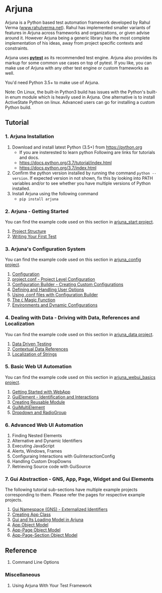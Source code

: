 # Arjuna

Arjuna is a Python based test automation framework developed by Rahul Verma (www.rahulverma.net). Rahul has implemented smaller variants of features in Arjuna across frameworks and organizations, or given advise around it. However Arjuna being a generic library has the most complete implementation of his ideas, away from project specific contexts and constraints.

Arjuna uses **[pytest](https://docs.pytest.org/en/latest/)** as its recommended test engine. Arjuna also provides its markup for some common use cases on top of pytest. If you like, you can make use of Arjuna with any other test engine or custom frameworks as well.

You'd need Python 3.5+ to make use of Arjuna.

Note: On Linux, the built-in Python3 build has issues with the Python's built-in enum module which is heavily used in Arjuna. One alternative is to install ActiveState Python on linux. Advanced users can go for installing a custom Python build.

## Tutorial

### 1. Arjuna Installation

1. Download and install latest Python (3.5+) from https://python.org
    * If you are insterested to learn python Following are links for tutorials and docs.
    + https://docs.python.org/3.7/tutorial/index.html
    + https://docs.python.org/3.7/index.html
2. Confirm the python version installed by running the command `python --version`. If expected version in not shown, fix this by looking into PATH variables and/or to see whether you have multiple versions of Python installed.
3. Install Arjuna using the following command
    * `pip install arjuna`

### 2. Arjuna - Getting Started

You can find the example code used on this section in [arjuna_start project](https://github.com/rahul-verma/arjuna/tree/master/arjuna-samples/arjex_start/test/module).

1. [Project Structure](https://github.com/rahul-verma/arjuna/blob/master/docs/start/ProjectStructure.md)
2. [Writing Your First Test](https://github.com/rahul-verma/arjuna/blob/master/docs/start/WritingFirstTest.md)

### 3. Arjuna's Configuration System

You can find the example code used on this section in [arjuna_config project](https://github.com/rahul-verma/arjuna/tree/master/arjuna-samples/arjex_config/test/module).

1. [Configuration](https://github.com/rahul-verma/arjuna/blob/master/docs/config/Configuration.md)
2. [project.conf - Project Level Configuration](https://github.com/rahul-verma/arjuna/blob/master/docs/config/ProjectConf.md)
3. [Configuration Builder - Creating Custom Configurations](https://github.com/rahul-verma/arjuna/blob/master/docs/config/ConfigBuilder.md)
4. [Defining and Handling User Options](https://github.com/rahul-verma/arjuna/blob/master/docs/config/UserOptions.md)
5. [Using .conf files with Configuration Builder](https://github.com/rahul-verma/arjuna/blob/master/docs/config/UsingFilesInConfigBuilder.md)
6. [The `C` Magic Function](https://github.com/rahul-verma/arjuna/blob/master/docs/config/EnvironmentsAndDynamicConfigurations.md)
7. [Environments and Dynamic Configurations](https://github.com/rahul-verma/arjuna/blob/master/docs/config/EnvironmentsAndDynamicConfigurations.md)


### 4. Dealing with Data - Driving with Data, References and Localization

You can find the example code used on this section in [arjuna_data project](https://github.com/rahul-verma/arjuna/tree/master/arjuna-samples/arjex_data/test/module).

1. [Data Driven Testing](https://github.com/rahul-verma/arjuna/blob/master/docs/data/DataDrivenTesting.md)
2. [Contextual Data References](https://github.com/rahul-verma/arjuna/blob/master/docs/data/DataReferences.md)
3. [Localization of Strings](https://github.com/rahul-verma/arjuna/blob/master/docs/data/Localization.md)

### 5. Basic Web UI Automation

You can find the example code used on this section in [arjuna_webui_basics project](https://github.com/rahul-verma/arjuna//tree/master/arjuna-samples/arjex_webui_basics/test/module).

1. [Getting Started with WebApp](https://github.com/rahul-verma/arjuna/blob/master/docs//webui_basics/WebApp.md)
2. [GuiElement - Identification and Interactions](https://github.com/rahul-verma/arjuna/blob/master/docs/webui_basics/GuiElement.md)
2. [Creating Reusable Module](https://github.com/rahul-verma/arjuna/blob/master/docs/webui_basics/ReusableModule.md)
3. [GuiMultiElement](https://github.com/rahul-verma/arjuna/blob/master/docs/webui_basics/GuiMultiElement.md)
4. [Dropdown and RadioGroup](https://github.com/rahul-verma/arjuna/blob/master/docs/webui_basics/DropDownRadioGroup.md)

### 6. Advanced Web UI Automation
1. Finding Nested Elements
2. Alternative and Dynamic Identifiers
3. Executing JavaScript
4. Alerts, Windows, Frames
5. Configuraing Interactions with GuiInteractionConfig
6. Handling Custom DropDowns
7. Retrieving Source code with GuiSource

### 7. Gui Abstraction - GNS, App, Page, Widget and Gui Elements
The following tutorial sub-sections have multiple example projects corresponding to them. Please refer the pages for respective example projects.

1. [Gui Namespace (GNS) - Externalized Identifiers](https://github.com/rahul-verma/arjuna/blob/master/docs/gui_abstraction/GuiNamespace.md)
2. [Creating App Class](https://github.com/rahul-verma/arjuna/blob/master/docs/gui_abstraction/AppClass.md)
3. [Gui and Its Loading Model in Arjuna](https://github.com/rahul-verma/arjuna/blob/master/docs/gui_abstraction/GuiLoadingModel.md)
3. [App Object Model](https://github.com/rahul-verma/arjuna/blob/master/docs/gui_abstraction/AppObjectModel.md)
4. [App-Page Object Model](https://github.com/rahul-verma/arjuna/blob/master/docs/gui_abstraction/AppPageObjectModel.md)
5. [App-Page-Section Object Model](https://github.com/rahul-verma/arjuna/blob/master/docs/gui_abstraction/AppPageSectionObjectModel.md)

## Reference
1. Command Line Options

### Miscellaneous
1. Using Arjuna With Your Test Framework
